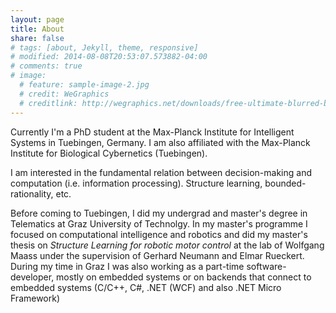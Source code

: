 ```yaml
---
layout: page
title: About
share: false
# tags: [about, Jekyll, theme, responsive]
# modified: 2014-08-08T20:53:07.573882-04:00
# comments: true
# image:
  # feature: sample-image-2.jpg
  # credit: WeGraphics
  # creditlink: http://wegraphics.net/downloads/free-ultimate-blurred-background-pack/
---
```


Currently I'm a PhD student at the Max-Planck Institute for Intelligent Systems in Tuebingen, Germany. I am also affiliated with the Max-Planck Institute for Biological Cybernetics (Tuebingen).

I am interested in the fundamental relation between decision-making and computation (i.e. information processing). Structure learning, bounded-rationality, etc.

Before coming to Tuebingen, I did my undergrad and master's degree in Telematics at Graz University of Technolgy. In my master's programme I focused on computational intelligence and robotics and did my master's thesis on *Structure Learning for robotic motor control* at the lab of Wolfgang Maass under the supervision of Gerhard Neumann and Elmar Rueckert.
During my time in Graz I was also working as a part-time software-developer, mostly on embedded systems or on backends that connect to embedded systems (C/C++, C#, .NET (WCF) and also .NET Micro Framework)
